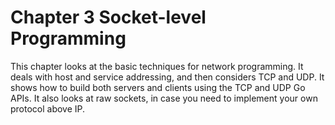 # Chapter 3 Socket-level Programming

This chapter looks at the basic techniques for network programming. It deals with host and service addressing, and then considers TCP and UDP. 
It shows how to build both servers and clients using the TCP and UDP Go APIs. It also looks at raw sockets, in case you need to implement your own protocol above IP. 